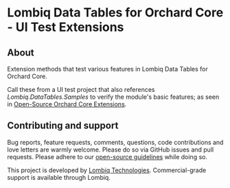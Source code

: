# Lombiq Data Tables for Orchard Core - UI Test Extensions

## About

Extension methods that test various features in Lombiq Data Tables for Orchard Core.

Call these from a UI test project that also references _Lombiq.DataTables.Samples_ to verify the module's basic features; as seen in [Open-Source Orchard Core Extensions](https://github.com/Lombiq/Open-Source-Orchard-Core-Extensions).

## Contributing and support

Bug reports, feature requests, comments, questions, code contributions and love letters are warmly welcome. Please do so via GitHub issues and pull requests. Please adhere to our [open-source guidelines](https://lombiq.com/open-source-guidelines) while doing so.

This project is developed by [Lombiq Technologies](https://lombiq.com/). Commercial-grade support is available through Lombiq.
